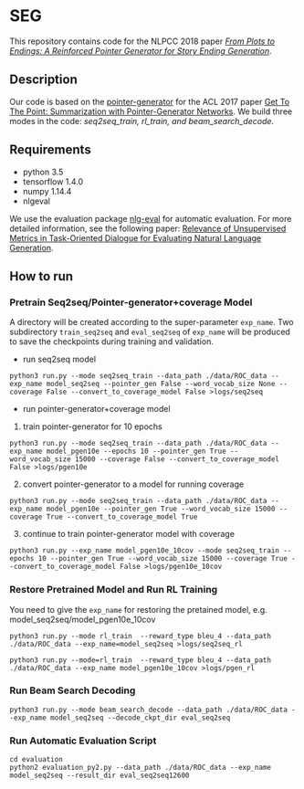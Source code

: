 # SEG
This repository contains code for the NLPCC 2018 paper *[From Plots to Endings: A Reinforced Pointer Generator for Story Ending Generation](https://arxiv.org/abs/1704.04368)*. 

## Description
Our code is based on the [pointer-generator](https://github.com/abisee/pointer-generator) for the ACL 2017 paper [Get To The Point: Summarization with Pointer-Generator Networks](https://arxiv.org/abs/1704.04368).
We build three modes in the code: *seq2seq_train, rl_train, and beam_search_decode*. 

## Requirements
 - python 3.5
 - tensorflow 1.4.0
 - numpy 1.14.4 
 - nlgeval

We use the evaluation package [nlg-eval](https://github.com/Maluuba/nlg-eval) for automatic evaluation. For more detailed information, see the following paper: [Relevance of Unsupervised Metrics in Task-Oriented Dialogue for Evaluating Natural Language Generation](http://arxiv.org/abs/1706.09799).

## How to run

### Pretrain Seq2seq/Pointer-generator+coverage Model
A directory will be created according to the super-parameter `exp_name`. Two subdirectory `train_seq2seq` and `eval_seq2seq` of `exp_name` will be produced to save the checkpoints during training and validation.

- run seq2seq model 
```
python3 run.py --mode seq2seq_train --data_path ./data/ROC_data --exp_name model_seq2seq --pointer_gen False --word_vocab_size None --coverage False --convert_to_coverage_model False >logs/seq2seq
```
- run pointer-generator+coverage model
1. train pointer-generator for 10 epochs
 ```
python3 run.py --mode seq2seq_train --data_path ./data/ROC_data --exp_name model_pgen10e --epochs 10 --pointer_gen True --word_vocab_size 15000 --coverage False --convert_to_coverage_model False >logs/pgen10e
 ```
2. convert pointer-generator to a model for running coverage
 ```
python3 run.py --mode seq2seq_train --data_path ./data/ROC_data --exp_name model_pgen10e --pointer_gen True --word_vocab_size 15000 --coverage True --convert_to_coverage_model True
 ```
3. continue to train pointer-generator model with coverage
 ```
python3 run.py --exp_name model_pgen10e_10cov --mode seq2seq_train --epochs 10 --pointer_gen True --word_vocab_size 15000 --coverage True --convert_to_coverage_model False >logs/pgen10e_10cov

 ```
### Restore Pretrained Model and Run RL Training
You need to give the `exp_name` for restoring the pretained model, e.g. model_seq2seq/model_pgen10e_10cov
```
python3 run.py --mode rl_train  --reward_type bleu_4 --data_path ./data/ROC_data --exp_name=model_seq2seq >logs/seq2seq_rl
```
```
python3 run.py --mode=rl_train  --reward_type bleu_4 --data_path ./data/ROC_data --exp_name model_pgen10e_10cov >logs/pgen_rl
```

### Run Beam Search Decoding

```
python3 run.py --mode beam_search_decode --data_path ./data/ROC_data --exp_name model_seq2seq --decode_ckpt_dir eval_seq2seq
```
### Run Automatic Evaluation Script
```
cd evaluation
python2 evaluation_py2.py --data_path ./data/ROC_data --exp_name model_seq2seq --result_dir eval_seq2seq12600
```

